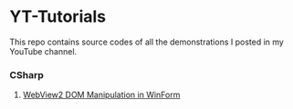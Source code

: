 # YT-Tutorials
This repo contains source codes of all the demonstrations I posted in my YouTube channel.

### CSharp
1. [WebView2 DOM Manipulation in WinForm](https://github.com/codemeron1/YT-Tutorials/tree/main/CSharp/WebView2Demo)

